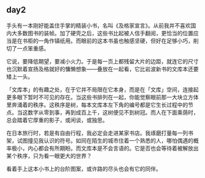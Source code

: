 day2 
---

手头有一本刚好能盖住手掌的精装小书，名叫《及格家宣言》。从前我并不喜欢国内大多数图书的装帧。加了硬壳之后，这些书比起被人信手翻阅，更恰当的位置应当是在书柜的一角作镇纸用。而眼前的这本书虽也触感坚硬，但好在足够小巧，削切了一点笨重感。

它说，要降低期望，要减小火力。于是每一页上都残留大片的边距，就连它的尺寸也沉默着宣扬及格就好的慵懒想象——叠放在一起看，它比岩波新书的文库本还要矮上一头。

「文库本」的有趣之处，在于它并不局限在它本身，而是在「文库」空间，连接起更多眼下暂时不可见的存在。当这些书排列在一起，你能觉察眼前那一大块立方体里奔涌着的秩序。这秩序是树，每本文库本左下角的编号都是它生长过程中的节点。当这数字从零到事，再到成百上千，这树便见不到树冠。而人在下面乘荫时，总会踏着它厚重的影子，或闲谈，或独思。

在日本旅行时，若是有自由行程，我必定会走进某家书店。我琢磨打量每一列书架，试图撞见我认识的符号。如同在陌生的城市住着一个熟悉的人，哪怕偶遇的概率极小，内心都会有所期盼。而文库本是不会言语的。它是否也会等待着被解放出某个秩序，只为看一眼更大的世界？

看着手上这本小书上的台阶图案，或许路的尽头也会有它的同伴。
